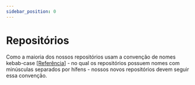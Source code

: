 ```yaml
---
sidebar_position: 0
---
```


# Repositórios

Como a maioria dos nossos repositórios usam a convenção de nomes kebab-case [[Referência](https://betterprogramming.pub/string-case-styles-camel-pascal-snake-and-kebab-case-981407998841)] - no qual os repositórios possuem nomes com minúsculas separados por hífens - nossos novos repositórios devem seguir essa convenção.
